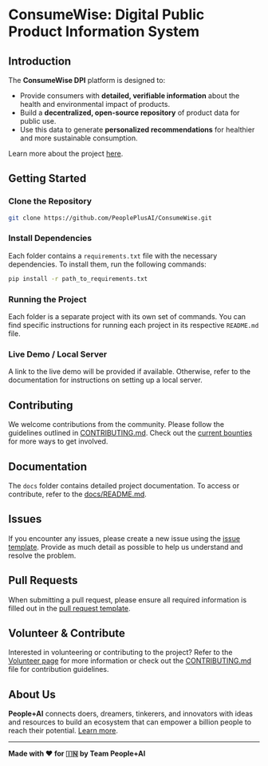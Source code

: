 # ConsumeWise: Digital Public Product Information System

## Introduction

The **ConsumeWise DPI** platform is designed to:
- Provide consumers with **detailed, verifiable information** about the health and environmental impact of products.
- Build a **decentralized, open-source repository** of product data for public use.
- Use this data to generate **personalized recommendations** for healthier and more sustainable consumption.

Learn more about the project [here](https://docs.google.com/document/d/e/2PACX-1vQ0I3DVqe_B-GlaqSRJ3QrwnBO7L6pE1uTZfGo9f7w4xI8Bci5oJl3tpM7oTaRRrE8mzbUfTe3RjVgg/pub).

## Getting Started

### Clone the Repository
```bash
git clone https://github.com/PeoplePlusAI/ConsumeWise.git
```

### Install Dependencies
Each folder contains a `requirements.txt` file with the necessary dependencies. To install them, run the following commands:

```bash
pip install -r path_to_requirements.txt
```

### Running the Project
Each folder is a separate project with its own set of commands. You can find specific instructions for running each project in its respective `README.md` file.

### Live Demo / Local Server
A link to the live demo will be provided if available. Otherwise, refer to the documentation for instructions on setting up a local server.

## Contributing

We welcome contributions from the community. Please follow the guidelines outlined in [CONTRIBUTING.md](CONTRIBUTING.md). Check out the [current bounties](#) for more ways to get involved.

## Documentation

The `docs` folder contains detailed project documentation. To access or contribute, refer to the [docs/README.md](docs/README.md).

## Issues

If you encounter any issues, please create a new issue using the [issue template](ISSUE_TEMPLATE.md). Provide as much detail as possible to help us understand and resolve the problem.

## Pull Requests

When submitting a pull request, please ensure all required information is filled out in the [pull request template](PULL_REQUEST_TEMPLATE.md).

## Volunteer & Contribute

Interested in volunteering or contributing to the project? Refer to the [Volunteer page](https://peopleplus.ai/volunteer) for more information or check out the [CONTRIBUTING.md](CONTRIBUTING.md) file for contribution guidelines.

## About Us

**People+AI** connects doers, dreamers, tinkerers, and innovators with ideas and resources to build an ecosystem that can empower a billion people to reach their potential. [Learn more](https://peopleplus.ai/).

---

**Made with ♥️ for 🇮🇳 by Team People+AI**
